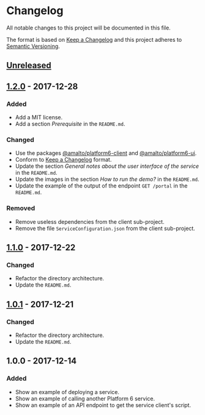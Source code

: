 # Changelog

All notable changes to this project will be documented in this file.

The format is based on [Keep a Changelog](http://keepachangelog.com/en/1.0.0/)
and this project adheres to [Semantic Versioning](http://semver.org/spec/v2.0.0.html).

## [Unreleased]

## [1.2.0] - 2017-12-28
### Added
- Add a MIT license.
- Add a section _Prerequisite_ in the `README.md`.
### Changed
- Use the packages [@amalto/platform6-client](https://www.npmjs.com/package/@amalto/platform6-client) and [@amalto/platform6-ui](https://www.npmjs.com/package/@amalto/platform6-ui).
- Conform to [Keep a Changelog](http://keepachangelog.com/en/1.0.0/) format.
- Update the section _General notes about the user interface of the service_ in the `README.md`.
- Update the images in the section _How to run the demo?_ in the `README.md`.
- Update the example of the output of the endpoint `GET /portal` in the `README.md`.
### Removed
- Remove useless dependencies from the client sub-project.
- Remove the file `ServiceConfiguration.json` from the client sub-project.

## [1.1.0] - 2017-12-22
### Changed
- Refactor the directory architecture.
- Update the `README.md`.

## [1.0.1] - 2017-12-21
### Changed
- Refactor the directory architecture.
- Update the `README.md`.

## 1.0.0 - 2017-12-14
### Added
- Show an example of deploying a service.
- Show an example of calling another Platform 6 service.
- Show an example of an API endpoint to get the service client's script.

[Unreleased]: https://bitbucket.org/amalto/dev-service-typescript/branches/compare/HEAD..v1.2.0
[1.2.0]: https://bitbucket.org/amalto/dev-service-typescript/branches/compare/v1.2.0..v1.1.0
[1.1.0]: https://bitbucket.org/amalto/dev-service-typescript/branches/compare/v1.1.0..v1.0.1
[1.0.1]: https://bitbucket.org/amalto/dev-service-typescript/branches/compare/v1.0.1..v1.0.0
